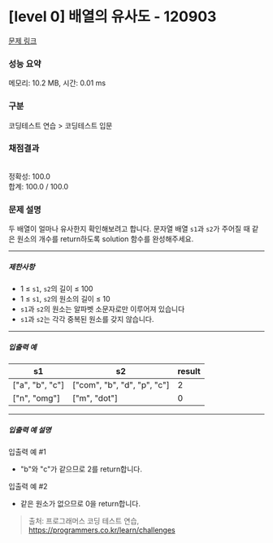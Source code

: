 # [level 0] 배열의 유사도 - 120903 

[문제 링크](https://school.programmers.co.kr/learn/courses/30/lessons/120903) 

### 성능 요약

메모리: 10.2 MB, 시간: 0.01 ms

### 구분

코딩테스트 연습 > 코딩테스트 입문

### 채점결과

<br/>정확성: 100.0<br/>합계: 100.0 / 100.0

### 문제 설명

<p style="user-select: auto;">두 배열이 얼마나 유사한지 확인해보려고 합니다. 문자열 배열 <code style="user-select: auto;">s1</code>과 <code style="user-select: auto;">s2</code>가 주어질 때 같은 원소의 개수를 return하도록 solution 함수를 완성해주세요.</p>

<hr style="user-select: auto;">

<h5 style="user-select: auto;">제한사항</h5>

<ul style="user-select: auto;">
<li style="user-select: auto;">1 ≤ <code style="user-select: auto;">s1</code>, <code style="user-select: auto;">s2</code>의 길이 ≤ 100</li>
<li style="user-select: auto;">1 ≤ <code style="user-select: auto;">s1</code>, <code style="user-select: auto;">s2</code>의 원소의 길이 ≤ 10</li>
<li style="user-select: auto;"><code style="user-select: auto;">s1</code>과 <code style="user-select: auto;">s2</code>의 원소는 알파벳 소문자로만 이루어져 있습니다</li>
<li style="user-select: auto;"><code style="user-select: auto;">s1</code>과 <code style="user-select: auto;">s2</code>는 각각 중복된 원소를 갖지 않습니다.</li>
</ul>

<hr style="user-select: auto;">

<h5 style="user-select: auto;">입출력 예</h5>
<table class="table" style="user-select: auto;">
        <thead style="user-select: auto;"><tr style="user-select: auto;">
<th style="user-select: auto;">s1</th>
<th style="user-select: auto;">s2</th>
<th style="user-select: auto;">result</th>
</tr>
</thead>
        <tbody style="user-select: auto;"><tr style="user-select: auto;">
<td style="user-select: auto;">["a", "b", "c"]</td>
<td style="user-select: auto;">["com", "b", "d", "p", "c"]</td>
<td style="user-select: auto;">2</td>
</tr>
<tr style="user-select: auto;">
<td style="user-select: auto;">["n", "omg"]</td>
<td style="user-select: auto;">["m", "dot"]</td>
<td style="user-select: auto;">0</td>
</tr>
</tbody>
      </table>
<hr style="user-select: auto;">

<h5 style="user-select: auto;">입출력 예 설명</h5>

<p style="user-select: auto;">입출력 예 #1</p>

<ul style="user-select: auto;">
<li style="user-select: auto;">"b"와 "c"가 같으므로 2를 return합니다.</li>
</ul>

<p style="user-select: auto;">입출력 예 #2</p>

<ul style="user-select: auto;">
<li style="user-select: auto;">같은 원소가 없으므로 0을 return합니다.</li>
</ul>


> 출처: 프로그래머스 코딩 테스트 연습, https://programmers.co.kr/learn/challenges